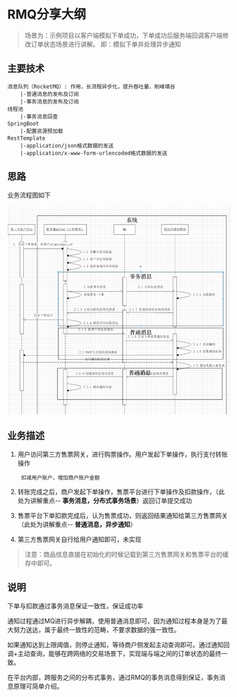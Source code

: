 # RMQ分享大纲

> 场景为：示例项目以客户端模拟下单成功，下单成功后服务端回调客户端修改订单状态场景进行讲解。
即：模拟下单并处理异步通知

## 主要技术

    消息队列（RocketMQ）: 作用，长流程异步化，提升吞吐量，削峰填谷
        |-普通消息的发布及订阅
        |-事务消息的发布及订阅
    线程池 
        |-事务消息回查
    SpringBoot
        |-配置资源预加载
    RestTemplate
        |-application/json格式数据的发送
        |-application/x-www-form-urlencoded格式数据的发送

## 思路

业务流程图如下

![项目流程图](./demo.png)


## 业务描述
1. 用户访问第三方售票网关，进行购票操作。用户发起下单操作，执行支付转账操作

        扣减用户账户，增加商户账户金额

2. 转账完成之后，商户发起下单操作，售票平台进行下单操作及扣款操作，（此处为讲解重点-- **事务消息，分布式事务场景**）返回订单提交成功
3. 售票平台下单扣款完成后，认为售票成功，则返回结果通知给第三方售票网关（此处为讲解重点-- **普通消息，异步通知**）
4. 第三方售票网关自行给用户通知即可，未实现

> 注意：商品信息直接在初始化的时候记载到第三方售票网关和售票平台的缓存中即可。


## 说明

下单与扣款通过事务消息保证一致性，保证成功率

通知过程通过MQ进行异步解耦，使用普通消息即可，因为通知过程本身是为了最大努力送达，属于最终一致性的范畴，不要求数据的强一致性。

如果通知达到上限阈值，则停止通知，等待商户侧发起主动查询即可。通过通知回调+主动查询，能够在跨网络的交易场景下，实现端与端之间的订单状态的最终一致。

在平台内部，跨服务之间的分布式事务，通过RMQ的事务消息得到保证，事务消息原理可简单介绍。

